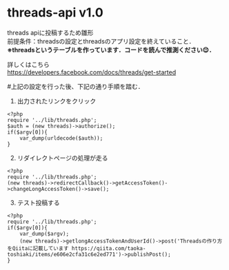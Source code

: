 # threads-api v1.0
threads apiに投稿するため雛形<br>
前提条件：threadsの設定とthreadsのアプリ設定を終えていること．<br>
<b>※threadsというテーブルを作っています．コードを読んで推測ください😌．</b><br>

詳しくはこちら<br>
https://developers.facebook.com/docs/threads/get-started

#上記の設定を行った後、下記の通り手順を踏む．<br>

1. 出力されたリンクをクリック
```php:auth/authorize.php
<?php
require '../lib/threads.php';
$auth = (new threads)->authorize();
if($argv[0]){
    var_dump(urldecode($auth));
}

```
2. リダイレクトページの処理が走る
```php:auth/redirectCallback.php
<?php
require '../lib/threads.php';
(new threads)->redirectCallback()->getAccessToken()->changeLongAccessToken()->save();
```

3. テスト投稿する
```php:auth/post.php
<?php
require '../lib/threads.php';
if($argv[0]){
    var_dump($argv);
    (new threads)->getlongAccessTokenAndUserId()->post('Threadsの作り方をQiitaに記載しています https://qiita.com/taoka-toshiaki/items/e606e2cfa31c6e2ed771')->publishPost();
}
```
